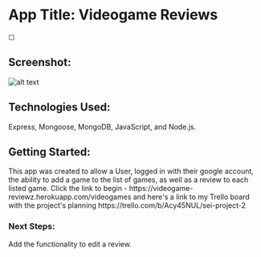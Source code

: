 <h1>App Title: Videogame Reviews</h1>

☐<h2>Screenshot:</h2> ![alt text](https://imgur.com/QInZCTQ.png)

<h2>Technologies Used:</h2> Express, Mongoose, MongoDB, JavaScript, and Node.js.

<h2>Getting Started:</h2>This app was created to allow a User, logged in with their google account, the ability to add a game to the list of games, as well as a review to each listed game. Click the link to begin - https://videogame-reviewz.herokuapp.com/videogames and here's a link to my Trello board with the project's planning https://trello.com/b/Acy45NUL/sei-project-2

<h3>Next Steps:</h3> Add the functionality to edit a review.